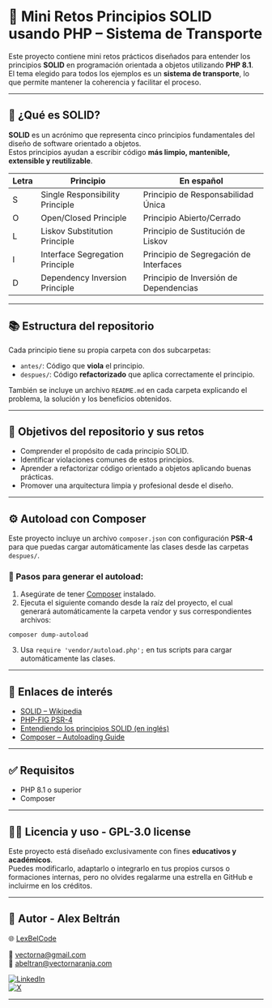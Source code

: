 # 🧩 Mini Retos Principios SOLID usando PHP – Sistema de Transporte

Este proyecto contiene mini retos prácticos diseñados para entender los principios **SOLID** en programación orientada a objetos utilizando **PHP 8.1**.  
El tema elegido para todos los ejemplos es un **sistema de transporte**, lo que permite mantener la coherencia y facilitar el proceso.

---

## 🧠 ¿Qué es SOLID?

**SOLID** es un acrónimo que representa cinco principios fundamentales del diseño de software orientado a objetos.  
Estos principios ayudan a escribir código **más limpio, mantenible, extensible y reutilizable**.

| Letra | Principio                          | En español                             |
|-------|------------------------------------|----------------------------------------|
| S     | Single Responsibility Principle    | Principio de Responsabilidad Única     |
| O     | Open/Closed Principle              | Principio Abierto/Cerrado              |
| L     | Liskov Substitution Principle      | Principio de Sustitución de Liskov     |
| I     | Interface Segregation Principle    | Principio de Segregación de Interfaces |
| D     | Dependency Inversion Principle     | Principio de Inversión de Dependencias |

---

## 📚 Estructura del repositorio

Cada principio tiene su propia carpeta con dos subcarpetas:

- `antes/`: Código que **viola** el principio.
- `despues/`: Código **refactorizado** que aplica correctamente el principio.

También se incluye un archivo `README.md` en cada carpeta explicando el problema, la solución y los beneficios obtenidos.

---

## 🎯 Objetivos del repositorio y sus retos

- Comprender el propósito de cada principio SOLID.
- Identificar violaciones comunes de estos principios.
- Aprender a refactorizar código orientado a objetos aplicando buenas prácticas.
- Promover una arquitectura limpia y profesional desde el diseño.

---

## ⚙️ Autoload con Composer

Este proyecto incluye un archivo `composer.json` con configuración **PSR-4** para que puedas cargar automáticamente las clases desde las carpetas `despues/`.

### 🔁 Pasos para generar el autoload:

1. Asegúrate de tener [Composer](https://getcomposer.org/) instalado.
2. Ejecuta el siguiente comando desde la raíz del proyecto, el cual generará automáticamente la carpeta vendor y sus correspondientes archivos:

```
composer dump-autoload
```

3. Usa `require 'vendor/autoload.php';` en tus scripts para cargar automáticamente las clases.

---

## 🔗 Enlaces de interés

- [SOLID – Wikipedia](https://es.wikipedia.org/wiki/SOLID)
- [PHP-FIG PSR-4](https://www.php-fig.org/psr/psr-4/)
- [Entendiendo los principios SOLID (en inglés)](https://dev.to/abhay_yt_52a8e72b213be229/understanding-the-solid-principles-in-php-and-how-they-improve-code-quality-45fk)
- [Composer – Autoloading Guide](https://getcomposer.org/doc/01-basic-usage.md#autoloading)

---

## ✅ Requisitos

- PHP 8.1 o superior
- Composer

---

## 🧑‍🏫 Licencia y uso - GPL-3.0 license

Este proyecto está diseñado exclusivamente con fines **educativos y académicos**.  
Puedes modificarlo, adaptarlo o integrarlo en tus propios cursos o formaciones internas, pero no olvides regalarme una estrella en GitHub e incluirme en los créditos.

---

## 👤 Autor - **Alex Beltrán**  
🌐 [LexBelCode](https://vectornaranja.com)  

📧 vectorna@gmail.com  
📧 abeltran@vectornaranja.com  

[![LinkedIn](https://img.shields.io/badge/LinkedIn-LexBel-blue?style=flat&logo=linkedin)](https://www.linkedin.com/in/lexbel/)  
[![X](https://img.shields.io/badge/X-@LexBelCode-000000?style=flat&logo=x)](https://x.com/LexBelCode)

---

